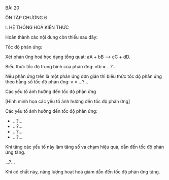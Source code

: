 BÀI 20

ÔN TẬP CHƯƠNG 6

I. HỆ THỐNG HOÁ KIẾN THỨC

Hoàn thành các nội dung còn thiếu sau đây:

Tốc độ phản ứng:

Xét phản ứng hoá học dạng tổng quát: aA + bB ——> cC + dD.

Biểu thức tốc độ trung bình của phản ứng: vtb = ...?...

Nếu phản ứng trên là một phản ứng đơn giản thì biểu thức tốc độ phản ứng theo hằng số tốc độ phản ứng: v = ...?...

Các yếu tố ảnh hưởng đến tốc độ phản ứng

[Hình minh họa các yếu tố ảnh hưởng đến tốc độ phản ứng]

Các yếu tố ảnh hưởng đến tốc độ phản ứng:
- ...?...
- ...?...
- ...?...
- ...?...

Khi tăng các yếu tố này làm tăng số va chạm hiệu quả, dẫn đến tốc độ phản ứng tăng.

...?...

Khi có chất này, năng lượng hoạt hoá giảm dẫn đến tốc độ phản ứng tăng.